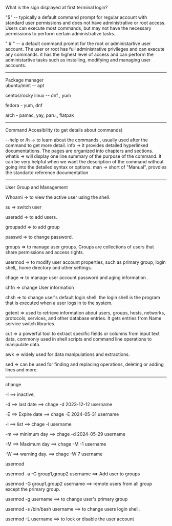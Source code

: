 What is the sign displayed at first terminal login?

"$" -- typically a default command prompt for regular account with standard user permissions and does not have administrative or root access. Users can execute most commands, but may not have the necessary permissions to perform certain administrative tasks.

" # "  -- a default command prompt for the root or administartive user account. The user or root has full administrative privileges and can execute any commands. it has the highest level of access and can perform the administartive tasks such as installing, modifying and managing user accounts. 

----------------------------------------------------------------------------------------------------------------------------------------
Package manager			
ubuntu/mint -- apt	

centos/rocky linux -- dnf , yum		

fedora - yum, dnf		

arch - pamac, yay, paru,, flatpak		

----------------------------------------------------------------------------------------------------------------------------------------
Command Accesibility (to get details about commands)

--help or /h  -> to learn about the commands , usually used after the command to get more detail.
info    ->  it provides detailed hyperlinked documentations. The pages are organized into chapters and sections. 
whatis  ->  will display one line summary of the purpose of the command. It can be very helpful when we want the description of the command without going into the detailed syntax or options. 
man     ->  short of "Manual", provdies the standartd reference documentation 

----------------------------------------------------------------------------------------------------------------------------------------
User Group and Management

Whoami => to view the active user using the shell.

su  => switch user

useradd  => to add users.

groupadd => to add group

passwd  => to change password.

groups => to manage user groups. Groups are collections of users that share permissions and access rights. 

usermod => to modify user account properties, such as primary group, login shell,, home directory and other settings. 

chage  => to manage user account password and aging information .

chfn  => change User information 

chsh  => to change user's default login shell. the login shell is the program that is executed when a user logs in to the system.

getent  => used to retrieve information about users, groups, hosts, networks, protocols, services, and other database entries. It gets entries from Name service switch libraries.

cut => a powerful tool to extract specific fields or columns from input text data, commonly used in shell scripts and command line operations to manipulate data. 

awk => widely used for data manipulations and extractions. 

sed => can be used for finding and replacing operations, deleting or adding lines and more. 

-------------------------------------------------------------------------------------------------
change

-I  ==> inactive,    

-d  ==> last date    ==>   chage -d 2023-12-12 username  

-E  ==> Expire date  ==>   chage -E 2024-05-31 username  

-l  ==> list         ==>   chage -l username

-m  ==> minimum day  ==>   chage -d 2024-05-29 username   

-M  ==> Maximum day   ==>  chage -M -1 username

-W  ==> warning day. ==>   chage -W 7 username


usermod

usermod -a -G group1,group2 username           ==> Add user to groups

usermod -G group1,group2 username              ==> remote users from all group except the primary group.

usermod -g <new group name> username           ==> to change user's primary group

usermod -s /bin/bash username                  ==> to change users login shell.

usermod -L username                            ==> to lock or disable the user account     

